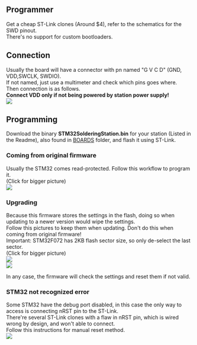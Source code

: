## Programmer

Get a cheap ST-Link clones (Around $4), refer to the schematics for the SWD pinout.<br>
There's no support for custom bootloaders.<br>

## Connection

Usually the board will have a connector with pn named "G V C D" (GND, VDD,SWCLK, SWDIO).<br>
If not named, just use a multimeter and check which pins goes where.<br>
Then connection is as follows.<br>
**Connect VDD only if not being powered by station power supply!**<br>
<img src="/Readme_files/stlink_connection.jpg?raw=true"><br>

## Programming

Download the binary **STM32SolderingStation.bin** for your station (Listed in the Readme), also found in [BOARDS](https://github.com/deividAlfa/stm32_soldering_iron_controller/tree/master/BOARDS) folder, and flash it using ST-Link.<br>

### Coming from original firmware

Usually the STM32 comes read-protected. Follow this workflow to program it.<br>
(Click for bigger picture)<br>
<img src="/Readme_files/st-link_programming.png?raw=true"><br>

### Upgrading

Because this firmware stores the settings in the flash, doing so when updating to a newer version would wipe the settings.<br>
Follow this pictures to keep them when updating. Don't do this when coming from original firmware!<br>
Important: STM32F072 has 2KB flash sector size, so only de-select the last sector.<br>
(Click for bigger picture)<br>
<img src="/Readme_files/stlink_upgrade_erase.png?raw=true"><br>
<img src="/Readme_files/stlink_upgrade_program.png?raw=true"><br>

In any case, the firmware will check the settings and reset them if not valid.<br>

### STM32 not recognized error
Some STM32 have the debug port disabled, in this case the only way to access is connecting nRST pin to the ST-Link.<br>
There're several ST-Link clones with a flaw in nRST pin, which is wired wrong by design, and won't able to connect.<br> 
Follow this instructions for manual reset method.<br>
<img src="/Readme_files/stlink_force_rst.jpg?raw=true"><br>
